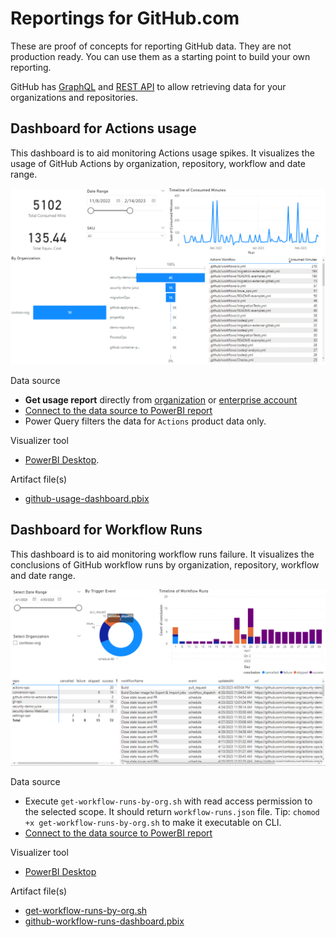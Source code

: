# Reportings for GitHub.com

These are proof of concepts for reporting GitHub data. They are not production ready. You can use them as a starting point to build your own reporting.

GitHub has [GraphQL](https://docs.github.com/en/graphql) and [REST API](https://docs.github.com/en/rest) to allow retrieving data for your organizations and repositories.

## Dashboard for Actions usage

This dashboard is to aid monitoring Actions usage spikes. It visualizes the usage of GitHub Actions by organization, repository, workflow and date range.

![screenshot](assets/pbi-actions-usage-screenshot.png)

Data source 
- **Get usage report** directly from [organization](https://docs.github.com/en/enterprise-cloud@latest/billing/managing-billing-for-github-actions/viewing-your-github-actions-usage#viewing-github-actions-usage-for-your-organization) or [enterprise account](https://docs.github.com/en/enterprise-cloud@latest/billing/managing-billing-for-github-actions/viewing-your-github-actions-usage#viewing-github-actions-usage-for-your-enterprise-account)
- [Connect to the data source to PowerBI report](https://learn.microsoft.com/en-us/power-bi/connect-data/desktop-data-sources)
- Power Query filters the data for `Actions` product data only.

Visualizer tool
- [PowerBI Desktop](https://powerbi.microsoft.com/en-us/downloads/).

Artifact file(s)
- [github-usage-dashboard.pbix](github-usage-dashboard.pbix)

## Dashboard for Workflow Runs

This dashboard is to aid monitoring workflow runs failure. It visualizes the conclusions of GitHub workflow runs by organization, repository, workflow and date range.

![screenshot](assets/pbi-workflow-runs-screenshot.png)

Data source

- Execute `get-workflow-runs-by-org.sh` with read access permission to the selected scope. It should return `workflow-runs.json` file. Tip: `chomod +x get-workflow-runs-by-org.sh` to make it executable on CLI.
- [Connect to the data source to PowerBI report](https://learn.microsoft.com/en-us/power-bi/connect-data/desktop-data-sources)

Visualizer tool

- [PowerBI Desktop](https://powerbi.microsoft.com/en-us/downloads/)


Artifact file(s)

- [get-workflow-runs-by-org.sh](./scripts/get-workflow-runs-by-org.sh)
- [github-workflow-runs-dashboard.pbix](github-workflow-runs-dashboard.pbix)
